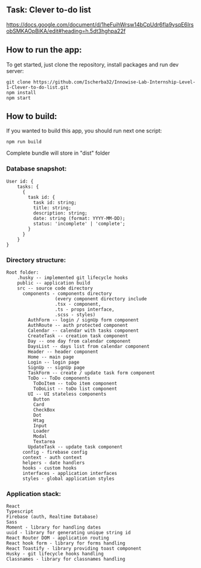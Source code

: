 ## Task: Clever to-do list
https://docs.google.com/document/d/1heFuihWrsw14bCpUdr6fla9ysqE6IrsobSMKAOpBiKA/edit#heading=h.5dt3hghpa22f

## How to run the app:

To get started, just clone the repository, install packages and run dev server:

    git clone https://github.com/Ischerba32/Innowise-Lab-Internship-Level-1-Clever-to-do-list.git
    npm install
    npm start

## How to build:

If you wanted to build this app, you should run next one script:

    npm run build
Complete bundle will store in "dist" folder

### Database snapshot:
    User id: {
        tasks: {
          {
            task id: {
              task id: string;
              title: string;
              description: string;
              date: string (format: YYYY-MM-DD);
              status: 'incomplete' | 'complete';
            }
          }
        }
    }
### Directory structure:
    Root folder:
        .husky -- implemented git lifecycle hooks
        public -- application build
        src -- source code directory
          components - components directory
                      (every component directory include
                      .tsx - component,
                      .ts - props interface,
                      .scss - styles)
            AuthForm -- login / signUp form component
            AuthRoute -- auth protected component
            Calendar -- calendar with tasks component
            CreateTask -- creation task component
            Day -- one day from calendar component
            DaysList -- days list from calendar component
            Header -- header component
            Home -- main page
            Login -- login page
            SignUp -- signUp page
            TaskForm -- create / update task form component
            ToDo -- ToDo components
              ToDoItem -- toDo item component
              ToDoList -- toDo list component
            UI -- UI stateless components
              Button
              Card
              CheckBox
              Dot
              Htag
              Input
              Loader
              Modal
              Textarea
            UpdateTask -- update task component
          config - firebase config
          context - auth context
          helpers - date handlers
          hooks - custom hooks
          interfaces - application interfaces
          styles - global application styles

### Application stack:
    React
    Typescript
    Firebase (auth, Realtime Database)
    Sass
    Moment - library for handling dates
    uuid - library for generating unique string id
    React Router DOM - application routing
    React hook form - library for forms handling
    React Toastify - library providing toast component
    Husky - git lifecycle hooks handling
    Classnames - library for classnames handling